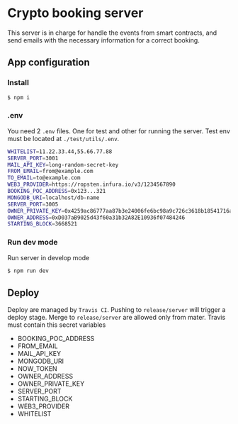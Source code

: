 # Crypto booking server
This server is in charge for handle the events from smart contracts, and send
emails with the necessary information for a correct booking.

## App configuration
### Install
```bash
$ npm i
```

### .env
You need 2 `.env` files. One for test and other for running the server.
Test env must be located at `./test/utils/.env`.

```bash
WHITELIST=11.22.33.44,55.66.77.88       
SERVER_PORT=3001
MAIL_API_KEY=long-random-secret-key
FROM_EMAIL=from@example.com
TO_EMAIL=to@example.com
WEB3_PROVIDER=https://ropsten.infura.io/v3/1234567890
BOOKING_POC_ADDRESS=0x123...321
MONGODB_URI=localhost/db-name
SERVER_PORT=3005
OWNER_PRIVATE_KEY=0x4259ac86777aa87b3e24006fe6bc98a9c726c3618b18541716a8acc1a7161fa2
OWNER_ADDRESS=0xD037aB9025d43f60a31b32A82E10936f07484246
STARTING_BLOCK=3668521
```

### Run dev mode
Run server in develop mode
```bash
$ npm run dev
```

## Deploy

Deploy are managed by `Travis CI`. Pushing to `release/server` will trigger a deploy stage.
Merge to `release/server` are  allowed only from mater.
Travis must contain this secret variables
- BOOKING_POC_ADDRESS
- FROM_EMAIL
- MAIL_API_KEY
- MONGODB_URI
- NOW_TOKEN
- OWNER_ADDRESS
- OWNER_PRIVATE_KEY
- SERVER_PORT
- STARTING_BLOCK
- WEB3_PROVIDER
- WHITELIST
